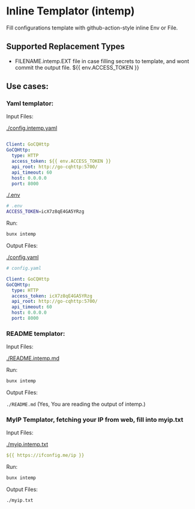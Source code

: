 # Inline Templator (intemp)

Fill configurations template with github-action-style inline Env or File.

## Supported Replacement Types

- FILENAME.intemp.EXT file in case filling secrets to template, and wont commit the output file.
  ${{ env.ACCESS_TOKEN }}
<!-- - FILENAME.EXT file in case filling non secrets to template
  ${{ env.ACCESS_TOKEN }} -->

## Use cases:

### Yaml templator:

Input Files:

[./config.intemp.yaml]([/config.intemp.yaml)

```yaml

Client: GoCQHttp
GoCQHttp:
  type: HTTP
  access_token: ${{ env.ACCESS_TOKEN }}
  api_root: http://go-cqhttp:5700/
  api_timeout: 60
  host: 0.0.0.0
  port: 8000
```

[./.env](./.env)

```sh
# .env
ACCESS_TOKEN=icX7z8qE4GA5YRzg
```

Run:

```bash
bunx intemp
```

Output Files:

[./config.yaml](./config.yaml)

```yaml
# config.yaml

Client: GoCQHttp
GoCQHttp:
  type: HTTP
  access_token: icX7z8qE4GA5YRzg
  api_root: http://go-cqhttp:5700/
  api_timeout: 60
  host: 0.0.0.0
  port: 8000
```

### README templator:

Input Files:

[./README.intemp.md](./README.intemp.md)

Run:

```bash
bunx intemp
```

Output Files:

`./README.md` (Yes, You are reading the output of intemp.)

### MyIP Templator, fetching your IP from web, fill into myip.txt

Input Files:

[./myip.intemp.txt](./myip.intemp.txt)

```yaml
${{ https://ifconfig.me/ip }}
```

Run:

```bash
bunx intemp
```

Output Files:

`./myip.txt`
